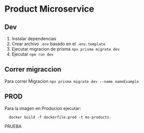 # Product Microservice

## Dev

1. Instalar dependencias
2. Crear archivo `.env` basado en el `.env.template`
3. Ejecutar migracion de prisma `npx prisma migrate dev`
4. Ejecutar `npm run dev`

## Correr migraccion

Para correr Migracion `npx prisma migrate dev --name nameExample`

## PROD

Para la imagen en Producion ejecutar:
```
  docker build -f dockerfile.prod -t ms-products.
```
PRUEBA